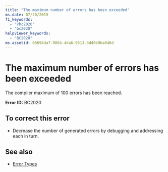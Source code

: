 ```yaml
---
title: "The maximum number of errors has been exceeded"
ms.date: 07/20/2015
f1_keywords: 
  - "vbc2020"
  - "bc2020"
helpviewer_keywords: 
  - "BC2020"
ms.assetid: 08694da7-9864-4da6-9513-3d40b9ba046d
---
```

# The maximum number of errors has been exceeded
The compiler maximum of 100 errors has been reached.  
  
 **Error ID:** BC2020  
  
## To correct this error  
  
- Decrease the number of generated errors by debugging and addressing each in turn.  
  
## See also

- [Error Types](../../visual-basic/programming-guide/language-features/error-types.md)
